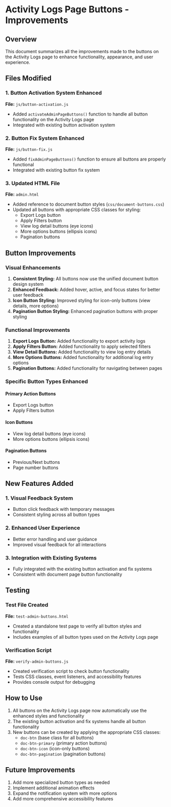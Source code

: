 # Activity Logs Page Buttons - Improvements

## Overview
This document summarizes all the improvements made to the buttons on the Activity Logs page to enhance functionality, appearance, and user experience.

## Files Modified

### 1. Button Activation System Enhanced
**File:** `js/button-activation.js`
- Added `activateAdminPageButtons()` function to handle all button functionality on the Activity Logs page
- Integrated with existing button activation system

### 2. Button Fix System Enhanced
**File:** `js/button-fix.js`
- Added `fixAdminPageButtons()` function to ensure all buttons are properly functional
- Integrated with existing button fix system

### 3. Updated HTML File
**File:** `admin.html`
- Added reference to document button styles (`css/document-buttons.css`)
- Updated all buttons with appropriate CSS classes for styling:
  - Export Logs button
  - Apply Filters button
  - View log detail buttons (eye icons)
  - More options buttons (ellipsis icons)
  - Pagination buttons

## Button Improvements

### Visual Enhancements
1. **Consistent Styling:** All buttons now use the unified document button design system
2. **Enhanced Feedback:** Added hover, active, and focus states for better user feedback
3. **Icon Button Styling:** Improved styling for icon-only buttons (view details, more options)
4. **Pagination Button Styling:** Enhanced pagination buttons with proper styling

### Functional Improvements
1. **Export Logs Button:** Added functionality to export activity logs
2. **Apply Filters Button:** Added functionality to apply selected filters
3. **View Detail Buttons:** Added functionality to view log entry details
4. **More Options Buttons:** Added functionality for additional log entry options
5. **Pagination Buttons:** Added functionality for navigating between pages

### Specific Button Types Enhanced

#### Primary Action Buttons
- Export Logs button
- Apply Filters button

#### Icon Buttons
- View log detail buttons (eye icons)
- More options buttons (ellipsis icons)

#### Pagination Buttons
- Previous/Next buttons
- Page number buttons

## New Features Added

### 1. Visual Feedback System
- Button click feedback with temporary messages
- Consistent styling across all button types

### 2. Enhanced User Experience
- Better error handling and user guidance
- Improved visual feedback for all interactions

### 3. Integration with Existing Systems
- Fully integrated with the existing button activation and fix systems
- Consistent with document page button functionality

## Testing

### Test File Created
**File:** `test-admin-buttons.html`
- Created a standalone test page to verify all button styles and functionality
- Includes examples of all button types used on the Activity Logs page

### Verification Script
**File:** `verify-admin-buttons.js`
- Created verification script to check button functionality
- Tests CSS classes, event listeners, and accessibility features
- Provides console output for debugging

## How to Use

1. All buttons on the Activity Logs page now automatically use the enhanced styles and functionality
2. The existing button activation and fix systems handle all button functionality
3. New buttons can be created by applying the appropriate CSS classes:
   - `doc-btn` (base class for all buttons)
   - `doc-btn-primary` (primary action buttons)
   - `doc-btn-icon` (icon-only buttons)
   - `doc-btn-pagination` (pagination buttons)

## Future Improvements

1. Add more specialized button types as needed
2. Implement additional animation effects
3. Expand the notification system with more options
4. Add more comprehensive accessibility features